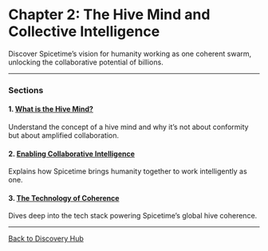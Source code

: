 # Chapter 2: The Hive Mind and Collective Intelligence

Discover Spicetime’s vision for humanity working as one coherent swarm, unlocking the collaborative potential of
billions.

---

### **Sections**

#### 1. [What is the Hive Mind?](what_is_a_hive_mind.md)

Understand the concept of a hive mind and why it’s not about conformity but about amplified collaboration.

#### 2. [Enabling Collaborative Intelligence](./enabling_collective_intelligence.md)

Explains how Spicetime brings humanity together to work intelligently as one.

#### 3. [The Technology of Coherence](./technology_of_coherence.md)

Dives deep into the tech stack powering Spicetime’s global hive coherence.

---

[Back to Discovery Hub](../../hub.md)